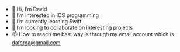 - 👋 Hi, I’m David
- 👀 I’m interested in IOS programming
- 🌱 I’m currently learning Swift
- 💞️ I’m looking to collaborate on interesting projects
- 📫 How to reach me best way is through my email account which is daforga@gmail.com


